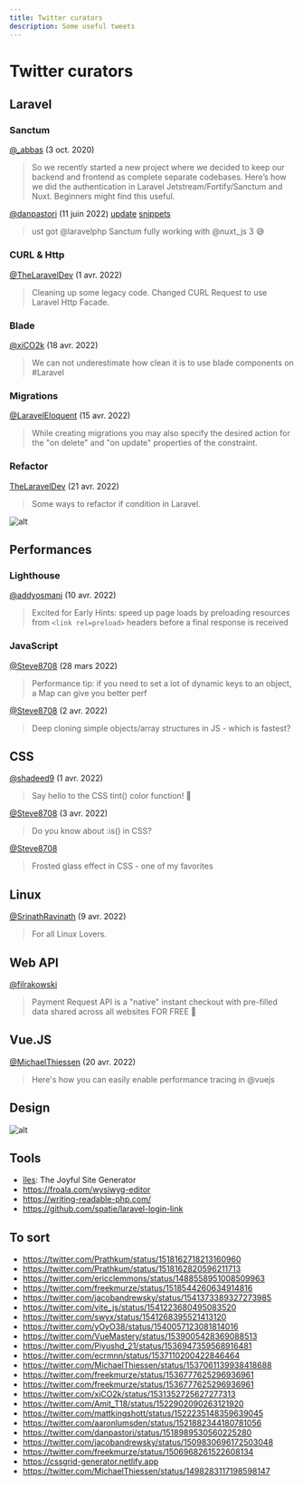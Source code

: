 ```yaml
---
title: Twitter curators
description: Some useful tweets
---
```


# Twitter curators

## Laravel

### Sanctum

[@\_abbas](https://twitter.com/_abbas/status/1312262037678907393) (3 oct. 2020)

> So we recently started a new project where we decided to keep our backend and frontend as complete separate codebases.
> Here’s how we did the authentication in Laravel Jetstream/Fortify/Sanctum and Nuxt. Beginners might find this useful.

[@danpastori](https://twitter.com/danpastori/status/1535419964307406854) (11 juin 2022)
[update](https://twitter.com/danpastori/status/1539363625776779264)
[snippets](https://github.com/laravel/framework/discussions/42729#discussioncomment-2926468)

> ust got @laravelphp Sanctum fully working with @nuxt_js 3 😅

### CURL & Http

[@TheLaravelDev](https://twitter.com/TheLaravelDev/status/1509832612705042438) (1 avr. 2022)

> Cleaning up some legacy code. Changed CURL Request to use Laravel Http Facade.

### Blade

[@xiCO2k](https://twitter.com/xiCO2k/status/1515981573794979840) (18 avr. 2022)

> We can not underestimate how clean it is to use blade components on #Laravel

### Migrations

[@LaravelEloquent](https://twitter.com/LaravelEloquent/status/1514820827069526016) (15 avr. 2022)

> While creating migrations you may also specify the desired action for the "on delete" and "on update" properties of the constraint.

### Refactor

[TheLaravelDev](https://twitter.com/TheLaravelDev/status/1516998716342685697) (21 avr. 2022)

> Some ways to refactor if condition in Laravel.

![alt](https://pbs.twimg.com/media/FQ12HcBVIAAuDHE?format=jpg&name=small)

## Performances

### Lighthouse

[@addyosmani](https://twitter.com/addyosmani/status/1513215570644152325) (10 avr. 2022)

> Excited for Early Hints: speed up page loads by preloading resources from `<link rel=preload>` headers before a final response is received

### JavaScript

[@Steve8708](https://twitter.com/Steve8708/status/1508502291170484224) (28 mars 2022)

> Performance tip: if you need to set a lot of dynamic keys to an object, a Map can give you better perf

[@Steve8708](https://twitter.com/Steve8708/status/1510339030948331520) (2 avr. 2022)

> Deep cloning simple objects/array structures in JS - which is fastest?

## CSS

[@shadeed9](https://twitter.com/shadeed9/status/1509786276899213314) (1 avr. 2022)

> Say hello to the CSS tint() color function! 🎉

[@Steve8708](https://twitter.com/Steve8708/status/1510685613279784961) (3 avr. 2022)

> Do you know about :is() in CSS?

[@Steve8708](https://twitter.com/Steve8708/status/1515413842657832964)

> Frosted glass effect in CSS - one of my favorites

## Linux

[@SrinathRavinath](https://twitter.com/SrinathRavinath/status/1512767251094507520) (9 avr. 2022)

> For all Linux Lovers.

## Web API

[@filrakowski](https://twitter.com/filrakowski/status/1516411292067803139)

> Payment Request API is a "native" instant checkout with pre-filled data shared across all websites FOR FREE 🤯

## Vue.JS

[@MichaelThiessen](https://twitter.com/MichaelThiessen/status/1516767397520318465) (20 avr. 2022)

> Here's how you can easily enable performance tracing in @vuejs

## Design

![alt](https://pbs.twimg.com/media/FNanmTKXEAE70N-?format=jpg)

## Tools

- [îles](https://iles.pages.dev/): The Joyful Site Generator
- <https://froala.com/wysiwyg-editor>
- <https://writing-readable-php.com/>
- <https://github.com/spatie/laravel-login-link>

## To sort

- <https://twitter.com/Prathkum/status/1518162718213160960>
- <https://twitter.com/Prathkum/status/1518162820596211713>
- <https://twitter.com/ericclemmons/status/1488558951008509963>
- <https://twitter.com/freekmurze/status/1518544260634914816>
- <https://twitter.com/jacobandrewsky/status/1541373389327273985>
- <https://twitter.com/vite_js/status/1541223680495083520>
- <https://twitter.com/swyx/status/1541268395521413120>
- <https://twitter.com/yOyO38/status/1540057123081814016>
- <https://twitter.com/VueMastery/status/1539005428369088513>
- <https://twitter.com/Piyushd_21/status/1536947359568916481>
- <https://twitter.com/ecrmnn/status/1537110200422846464>
- <https://twitter.com/MichaelThiessen/status/1537061139938418688>
- <https://twitter.com/freekmurze/status/1536777625296936961>
- <https://twitter.com/freekmurze/status/1536777625296936961>
- <https://twitter.com/xiCO2k/status/1531352725627277313>
- <https://twitter.com/Amit_T18/status/1522902090263121920>
- <https://twitter.com/mattkingshott/status/1522235148359639045>
- <https://twitter.com/aaronlumsden/status/1521882344180781056>
- <https://twitter.com/danpastori/status/1518989530560225280>
- <https://twitter.com/jacobandrewsky/status/1509830696172503048>
- <https://twitter.com/freekmurze/status/1506968261522608134>
- <https://cssgrid-generator.netlify.app>
- <https://twitter.com/MichaelThiessen/status/1498283117198598147>
